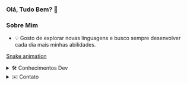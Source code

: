 ### Olá, Tudo Bem? 👋

### Sobre Mim
<!--![Snake animation](https://github.com/USERNAME/Danrlei-Hornke/blob/output/github-contribution-grid-snake.svg)-->
  - 💡 Gosto de explorar novas linguagens e busco sempre desenvolver cada dia mais minhas abilidades.

[Snake animation](https://github.com/Danrlei-Hornke/Danrlei-Hornke/blob/output/github-contribution-grid-snake.svg)

<details padding="10px">
  <summary>🛠 Conhecimentos Dev</summary>
    <img src="https://badgen.net/badge/icon/GitHub?icon=github&label"/>
    <img src="https://badgen.net/badge/Typescript/VisualStudio/blue/?icon=https://cdn.jsdelivr.net/gh/devicons/devicon/icons/vscode/vscode-original.svg&label"/>
    <img src="https://badgen.net/badge/React/React/blue?icon=https://cdn.jsdelivr.net/gh/devicons/devicon/icons/react/react-original.svg&label"/>
    <img src="https://badgen.net/badge/Html/HTML5/blue/?icon=https://cdn.jsdelivr.net/gh/devicons/devicon/icons/html5/html5-original.svg&label"/>
    <img src="https://badgen.net/badge/CSS3/CSS3/blue/?icon=https://cdn.jsdelivr.net/gh/devicons/devicon/icons/css3/css3-original.svg&label"/>
    <img src="https://badgen.net/badge/Typescript/Typescript/blue/?icon=https://cdn.jsdelivr.net/gh/devicons/devicon/icons/typescript/typescript-original.svg&label"/>
    <img src="https://badgen.net/badge/Typescript/NodeJs/blue/?icon=https://cdn.jsdelivr.net/gh/devicons/devicon/icons/nodejs/nodejs-original.svg&label"/>
</details>


<details>
  <summary>✉️ Contato</summary>
  [![Linkedin Badge](https://img.shields.io/badge/-LinkedIn-blue?style=flat-square&logo=Linkedin&logoColor=white&link=https://www.linkedin.com/in/danrlei-dscoding/)]          (https://www.linkedin.com/in/danrlei-dscoding/)
</details>
  

